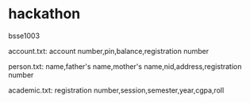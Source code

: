 # hackathon
bsse1003

account.txt: 
account number,pin,balance,registration number

person.txt: 
name,father's name,mother's name,nid,address,registration number

academic.txt: 
registration number,session,semester,year,cgpa,roll
